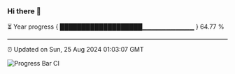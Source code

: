 ### Hi there 👋

⏳ Year progress { ███████████████████▁▁▁▁▁▁▁▁▁▁▁ } 64.77 %

---

⏰ Updated on Sun, 25 Aug 2024 01:03:07 GMT

![Progress Bar CI](https://github.com/liununu/liununu/workflows/Progress%20Bar%20CI/badge.svg)
